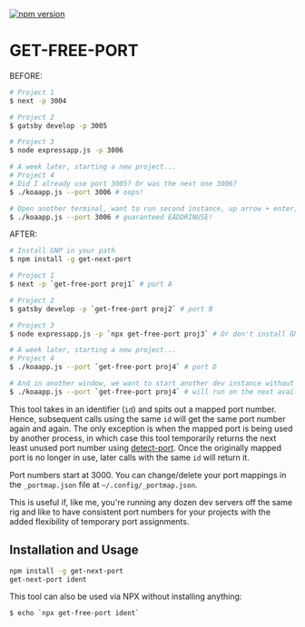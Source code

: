 [![npm version](https://badge.fury.io/js/get-free-port.svg)](https://badge.fury.io/js/get-free-port)

# GET-FREE-PORT

BEFORE:

```sh
# Project 1
$ next -p 3004

# Project 2
$ gatsby develop -p 3005

# Project 3
$ node expressapp.js -p 3006

# A week later, starting a new project...
# Project 4
# Did I already use port 3005? Or was the next one 3006?
$ ./koaapp.js --port 3006 # oops!

# Open another terminal, want to run second instance, up arrow + enter, and...
$ ./koaapp.js --port 3006 # guaranteed EADDRINUSE!
```

AFTER:

```sh
# Install GNP in your path
$ npm install -g get-next-port

# Project 1
$ next -p `get-free-port proj1` # port A

# Project 2
$ gatsby develop -p `get-free-port proj2` # port B

# Project 3
$ node expressapp.js -p `npx get-free-port proj3` # Or don't install GNP at all!

# A week later, starting a new project...
# Project 4
$ ./koaapp.js --port `get-free-port proj4` # port D

# And in another window, we want to start another dev instance without problems
$ ./koaapp.js --port `get-free-port proj4` # will run on the next available port
```

This tool takes in an identifier (`id`) and spits out a mapped port number.
Hence, subsequent calls using the same `id` will get the same port number again
and again. The only exception is when the mapped port is being used by another
process, in which case this tool temporarily returns the next least unused port
number using [detect-port](https://github.com/node-modules/detect-port). Once
the originally mapped port is no longer in use, later calls with the same `id`
will return it.

Port numbers start at 3000. You can change/delete your port mappings in the
`_portmap.json` file at `~/.config/_portmap.json`.

This is useful if, like me, you're running any dozen dev servers off the same
rig and like to have consistent port numbers for your projects with the added
flexibility of temporary port assignments.

## Installation and Usage

```sh
npm install -g get-next-port
get-next-port ident
```

This tool can also be used via NPX without installing anything:

```sh
$ echo `npx get-free-port ident`
```
